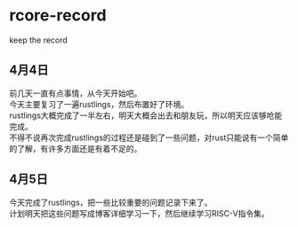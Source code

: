# rcore-record
keep the record

## 4月4日
前几天一直有点事情，从今天开始吧。  
今天主要复习了一遍rustlings，然后布置好了环境。  
rustlings大概完成了一半左右，明天大概会出去和朋友玩，所以明天应该够呛能完成。  
不得不说再次完成rustlings的过程还是碰到了一些问题，对rust只能说有一个简单的了解，有许多方面还是有着不足的。  

## 4月5日
今天完成了rustlings，把一些比较重要的问题记录下来了。  
计划明天把这些问题写成博客详细学习一下，然后继续学习RISC-V指令集。